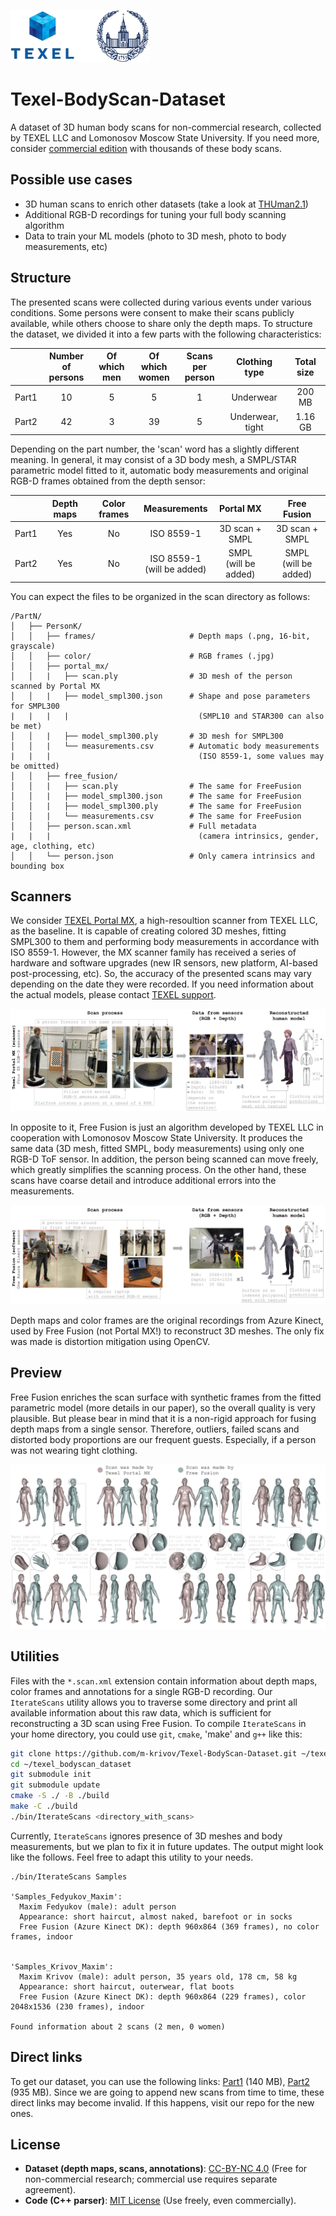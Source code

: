 ![LOGO](/images/banner.png)

# Texel-BodyScan-Dataset
A dataset of 3D human body scans for non-commercial research, collected by TEXEL LLC and Lomonosov Moscow State University.
If you need more, consider [commercial edition](https://texel.graphics/texel-3d-body-model-dataset/)
with thousands of these body scans.

## Possible use cases

* 3D human scans to enrich other datasets (take a look at [THUman2.1](https://github.com/ytrock/THuman2.0-Dataset))
* Additional RGB-D recordings for tuning your full body scanning algorithm
* Data to train your ML models (photo to 3D mesh, photo to body measurements, etc)

## Structure

The presented scans were collected during various events under various conditions. Some persons were consent to make their
scans publicly available, while others choose to share only the depth maps. To structure the dataset, we divided it into a
few parts with the following characteristics:

|       | Number <br>of persons | Of which <br>men | Of which <br>women | Scans <br>per person   | Clothing type          | Total size |
| ----- | :-------------------: | :--------------: | :----------------: | :--------------------: | :--------------------: | :--------: |
| Part1 | 10                    | 5                | 5                  | 1                      | Underwear              | 200 MB     |
| Part2 | 42                    | 3                | 39                 | 5                      | Underwear, <br/>tight  | 1.16 GB    |

Depending on the part number, the 'scan' word has a slightly different meaning. In general, it may consist of a 3D body
mesh, a SMPL/STAR parametric model fitted to it, automatic body measurements and original RGB-D frames obtained from the
depth sensor:

|       | Depth maps | Color frames | Measurements                   | Portal MX                | Free Fusion              |
| ----- | :--------: | :----------: | :----------------------------: | :----------------------: | :----------------------: |
| Part1 | Yes        | No           | ISO 8559-1                     | 3D scan + SMPL           | 3D scan + SMPL           |
| Part2 | Yes        | No           | ISO 8559-1 <br>(will be added) | SMPL <br>(will be added) | SMPL <br>(will be added) |

You can expect the files to be organized in the scan directory as follows:
```
/PartN/
│   ├── PersonK/
│   │   ├── frames/                     # Depth maps (.png, 16-bit, grayscale) 
│   │   ├── color/                      # RGB frames (.jpg)
│   │   ├── portal_mx/
│   │   |   ├── scan.ply                # 3D mesh of the person scanned by Portal MX
│   │   |   ├── model_smpl300.json      # Shape and pose parameters for SMPL300
|   |   |   |                             (SMPL10 and STAR300 can also be met)
│   │   |   ├── model_smpl300.ply       # 3D mesh for SMPL300
│   │   |   └── measurements.csv        # Automatic body measurements
|   |   |                                 (ISO 8559-1, some values may be omitted)
│   │   ├── free_fusion/
│   │   |   ├── scan.ply                # The same for FreeFusion
│   │   |   ├── model_smpl300.json      # The same for FreeFusion
│   │   |   ├── model_smpl300.ply       # The same for FreeFusion
│   │   |   └── measurements.csv        # The same for FreeFusion
│   │   ├── person.scan.xml             # Full metadata
|   |   |                                 (camera intrinsics, gender, age, clothing, etc)
│   │   └── person.json                 # Only camera intrinsics and bounding box
```

## Scanners

We consider [TEXEL Portal MX](https://texel.graphics/3d-scanners/portal-mx/), a high-resoultion scanner from TEXEL LLC,
as the baseline. It is capable of creating colored 3D meshes, fitting SMPL300 to them and performing body measurements
in accordance with ISO 8559-1. However, the MX scanner family has received a series of hardware and software upgrades
(new IR sensors, new platform, AI-based post-processing, etc). So, the accuracy of the presented scans may vary depending
on the date they were recorded. If you need information about the actual models, please contact [TEXEL support](https://texel.graphics/contacts/).

![Portal MX](/images/portal_mx.png)

In opposite to it, Free Fusion is just an algorithm developed by TEXEL LLC in cooperation with Lomonosov Moscow State
University. It produces the same data (3D mesh, fitted SMPL, body measurements) using only one RGB-D ToF sensor. In
addition, the person being scanned can move freely, which greatly simplifies the scanning process. On the other hand,
these scans have coarse detail and introduce additional errors into the measurements.

![Free Fusion](/images/free_fusion.png)

Depth maps and color frames are the original recordings from Azure Kinect, used by Free Fusion (not Portal MX!) to
reconstruct 3D meshes. The only fix was made is distortion mitigation using OpenCV.

## Preview

Free Fusion enriches the scan surface with synthetic frames from the fitted parametric model (more details in our paper),
so the overall quality is very plausible. But please bear in mind that it is a non-rigid approach for fusing depth maps from
a single sensor. Therefore, outliers, failed scans and distorted body proportions are our frequent guests. Especially, if a
person was not wearing tight clothing.

![Scan preview](/images/preview.png)

## Utilities

Files with the `*.scan.xml` extension contain information about depth maps, color frames and annotations for a single RGB-D
recording. Our `IterateScans` utility allows you to traverse some directory and print all available information about this
raw data, which is sufficient for reconstructing a 3D scan using Free Fusion. To compile `IterateScans` in your home directory,
you could use `git`, `cmake`, 'make' and `g++` like this:

```bash
git clone https://github.com/m-krivov/Texel-BodyScan-Dataset.git ~/texel_bodyscan_dataset
cd ~/texel_bodyscan_dataset
git submodule init
git submodule update
cmake -S ./ -B ./build
make -C ./build
./bin/IterateScans <directory_with_scans>
```

Currently, `IterateScans` ignores presence of 3D meshes and body measurements, but we plan to fix it in future updates. The
output might look like the follows. Feel free to adapt this utility to your needs.

```
./bin/IterateScans Samples

'Samples_Fedyukov_Maxim':
  Maxim Fedyukov (male): adult person
  Appearance: short haircut, almost naked, barefoot or in socks
  Free Fusion (Azure Kinect DK): depth 960x864 (369 frames), no color frames, indoor


'Samples_Krivov_Maxim':
  Maxim Krivov (male): adult person, 35 years old, 178 cm, 58 kg
  Appearance: short haircut, outerwear, flat boots
  Free Fusion (Azure Kinect DK): depth 960x864 (229 frames), color 2048x1536 (230 frames), indoor

Found information about 2 scans (2 men, 0 women)
```

## Direct links
To get our dataset, you can use the following links: [Part1](https://disk.yandex.ru/d/5R57d5509rP7jQ) (140 MB),
[Part2](https://disk.yandex.ru/d/aXTJ1eoJYbJngA) (935 MB). Since we are going to append new scans from time to time,
these direct links may become invalid. If this happens, visit our repo for the new ones.

## License
- **Dataset (depth maps, scans, annotations)**: [CC-BY-NC 4.0](LICENSE-DATA)
  (Free for non-commercial research; commercial use requires separate agreement).
- **Code (C++ parser)**: [MIT License](LICENSE-CODE)
  (Use freely, even commercially).
